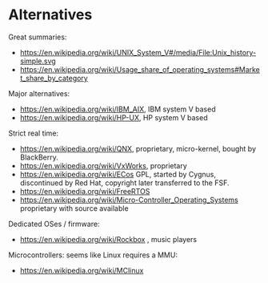# Alternatives

Great summaries:

- <https://en.wikipedia.org/wiki/UNIX_System_V#/media/File:Unix_history-simple.svg>
- <https://en.wikipedia.org/wiki/Usage_share_of_operating_systems#Market_share_by_category>

Major alternatives:

- <https://en.wikipedia.org/wiki/IBM_AIX>, IBM system V based
- <https://en.wikipedia.org/wiki/HP-UX>, HP system V based

Strict real time:

- <https://en.wikipedia.org/wiki/QNX>, proprietary, micro-kernel, bought by BlackBerry.
- <https://en.wikipedia.org/wiki/VxWorks>, proprietary
- <https://en.wikipedia.org/wiki/ECos> GPL, started by Cygnus, discontinued by Red Hat, copyright later transferred to the FSF.
- <https://en.wikipedia.org/wiki/FreeRTOS>
- <https://en.wikipedia.org/wiki/Micro-Controller_Operating_Systems> proprietary with source available

Dedicated OSes / firmware:

- <https://en.wikipedia.org/wiki/Rockbox> , music players

Microcontrollers: seems like Linux requires a MMU:

- <https://en.wikipedia.org/wiki/ΜClinux>

